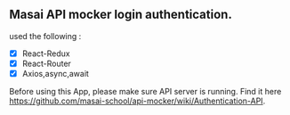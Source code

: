 ## Masai API mocker login authentication.

used the following :

-   [x] React-Redux
-   [x] React-Router
-   [x] Axios,async,await

Before using this App, please make sure API server is running. Find it here https://github.com/masai-school/api-mocker/wiki/Authentication-API.
